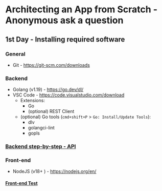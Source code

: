 # Architecting an App from Scratch - Anonymous ask a question

## 1st Day - Installing required software

### General
- Git - https://git-scm.com/downloads

### Backend

- Golang (v1.19) - https://go.dev/dl/
- VSC Code - https://code.visualstudio.com/download
  - Extensions:
    - Go
    - (optional) REST Client
  - (optional) Go tools (`cmd+shift+P` > `Go: Install/Update Tools`): 
    - dlv
    - golangci-lint
    - gopls

### [Backend step-by-step - API](backend/README.md#backend-step-by-step---api)

### Front-end
- NodeJS (v18+ ) - https://nodejs.org/en/

#### [Front-end Test](#)
